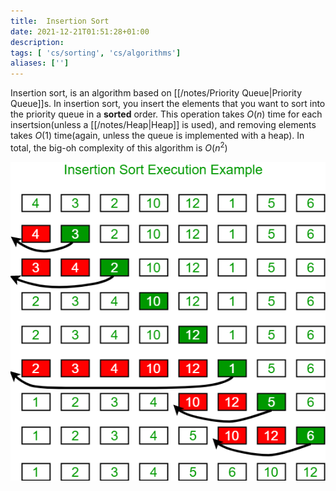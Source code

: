 ```yaml
---
title:  Insertion Sort
date: 2021-12-21T01:51:28+01:00
description: 
tags: [ 'cs/sorting', 'cs/algorithms']
aliases: ['']
---
```

Insertion sort, is an algorithm based on [[/notes/Priority Queue|Priority Queue]]s. In insertion sort, you insert the elements that you want to sort into the priority queue in a **sorted** order. This operation takes $O(n)$ time for each insertsion(unless a [[/notes/Heap|Heap]] is used), and removing elements takes $O(1)$ time(again, unless the queue is implemented with a heap). In total, the big-oh complexity of this algorithm is $O(n^2)$

![Image](images/DA3CF7B7-6332-41BA-86A5-34817A00DA6C.png)